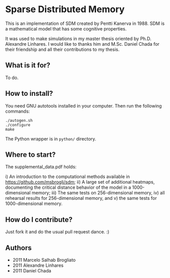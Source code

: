 Sparse Distributed Memory
=========================

This is an implementation of SDM created by Pentti Kanerva in 1988. SDM is a mathematical model that has some cognitive properties.

It was used to make simulations in my master thesis oriented by Ph.D. Alexandre Linhares. I would like to thanks him and M.Sc. Daniel Chada for their friendship and all their contributions to my thesis.

What is it for?
---------------

To do.

How to install?
---------------

You need GNU autotools installed in your computer. Then run the following commands:

    ./autogen.sh
	./configure
	make

The Python wrapper is in `python/` directory.



Where to start?
--------------------

The supplemental_data.pdf holds:


i) An introduction to the computational methods available in https://github.com/msbrogli/sdm; 
ii) A large set of additional heatmaps, documenting the critical distance behavior of the model in a 1000-dimensional memory; 
iii) The same tests on 256-dimensional memory, 
iv) all rehearsal results for 256-dimensional memory, and 
v) the same tests for 1000-dimensional memory.


How do I contribute?
--------------------

Just fork it and do the usual pull request dance. :)

Authors
-------

* 2011 Marcelo Salhab Brogliato
* 2011 Alexandre Linhares
* 2011 Daniel Chada
